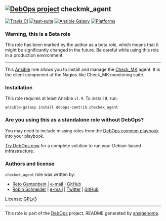 ## [![DebOps project](http://debops.org/images/debops-small.png)](http://debops.org) checkmk_agent

<!-- This file was generated by Ansigenome. Do not edit this file directly but
     instead have a look at the files in the ./meta/ directory. -->

[![Travis CI](http://img.shields.io/travis/debops-contrib/ansible-checkmk_agent.svg?style=flat)](http://travis-ci.org/debops-contrib/ansible-checkmk_agent)
[![test-suite](http://img.shields.io/badge/test--suite-ansible--checkmk__agent-blue.svg?style=flat)](https://github.com/ganto/test-suite/tree/master/ansible-checkmk_agent/)
[![Ansible Galaxy](http://img.shields.io/badge/galaxy-debops--contrib.checkmk_agent-660198.svg?style=flat)](https://galaxy.ansible.com/debops-contrib/checkmk_agent/)
[![Platforms](http://img.shields.io/badge/platforms-debian-lightgrey.svg?style=flat)](#)

### Warning, this is a Beta role

This role has been marked by the author as a beta role, which means that it
might be significantly changed in the future. Be careful while using this role
in a production environment.

***

This [Ansible](https://www.ansible.com/) role allows you to install and manage
the [Check_MK](https://mathias-kettner.com/check_mk.html) agent. It is the
client component of the Nagios-like Check_MK monitoring suite.

### Installation

This role requires at least Ansible `v1.9`. To install it, run:

```Shell
ansible-galaxy install debops-contrib.checkmk_agent
```

### Are you using this as a standalone role without DebOps?

You may need to include missing roles from the [DebOps common
playbook](https://github.com/debops/debops-playbooks/blob/master/playbooks/common.yml)
into your playbook.

[Try DebOps now](https://github.com/debops/debops) for a complete solution to run your Debian-based infrastructure.


### Authors and license

`checkmk_agent` role was written by:

- [Reto Gantenbein](https://linuxmonk.ch/) | [e-mail](mailto:reto.gantenbein@linuxmonk.ch) | [GitHub](https://github.com/ganto)
- [Robin Schneider](http://ypid.de/) | [e-mail](mailto:ypid@riseup.net) | [Twitter](https://twitter.com/ypid) | [GitHub](https://github.com/ypid)

License: [GPLv3](https://tldrlegal.com/license/gnu-general-public-license-v3-%28gpl-3%29)

***

This role is part of the [DebOps](http://debops.org/) project. README generated by [ansigenome](https://github.com/nickjj/ansigenome/).
